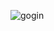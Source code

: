 
![gogin](https://user-images.githubusercontent.com/69690916/211251667-0c361725-d9d9-48c0-b52f-c93814bb20d6.PNG)
